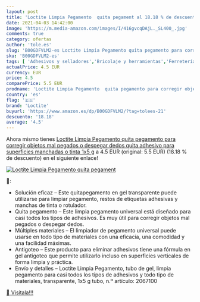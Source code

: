 ```yaml
---
layout: post
title: 'Loctite Limpia Pegamento  quita pegament al 18.18 % de descuento'
date: 2021-04-03 14:42:00
image: 'https://m.media-amazon.com/images/I/416gvcqDAjL._SL400_.jpg'
comments: true
category: ofertas
author: 'tole.es'
slug: 'B00GDFVLM2-es Loctite Limpia Pegamento quita pegamento para corregir...'
sku: 'B00GDFVLM2-es'
tags: [ 'Adhesivos y selladores','Bricolaje y herramientas','Ferretería','Pegamentos instantáneos','loctite', ]
actualPrice: 4.5 EUR
currency: EUR
price: 4.5
comparePrice: 5.5 EUR
prodname: 'Loctite Limpia Pegamento  quita pegamento para corregir objetos mal pegados o despegar dedos  quita adhesivo para superficies manchadas o tinta  1x5 g'
country: 'es'
flag: '🇪🇸'
brand: 'Loctite'
buyurl: 'https://www.amazon.es/dp/B00GDFVLM2/?tag=tolees-21'
descuento: '18.18'
average: '4.5'
---
```


Ahora mismo tienes [Loctite Limpia Pegamento  quita pegamento para corregir objetos mal pegados o despegar dedos  quita adhesivo para superficies manchadas o tinta  1x5 g](https://www.amazon.es/dp/B00GDFVLM2/?tag=tolees-21) a 4.5 EUR (original: 5.5 EUR) (18.18 %  de descuento) en el siguiente enlace!

[![Loctite Limpia Pegamento  quita pegament](https://m.media-amazon.com/images/I/416gvcqDAjL._SL400_.jpg)](https://www.amazon.es/dp/B00GDFVLM2/?tag=tolees-21)

🔎:

- Solución eficaz – Este quitapegamento en gel transparente puede utilizarse para limpiar pegamento, restos de etiquetas adhesivas y manchas de tinta o rotulador.
- Quita pegamento – Este limpia pegamento universal está diseñado para casi todos los tipos de adhesivos. Es muy útil para corregir objetos mal pegados o despegar dedos.
- Múltiples materiales – El limpiador de pegamento universal puede usarse en todo tipo de materiales con una eficacia, una comodidad y una facilidad máximas.
- Antigoteo – Este producto para eliminar adhesivos tiene una fórmula en gel antigoteo que permite utilizarlo incluso en superficies verticales de forma limpia y práctica.
- Envío y detalles – Loctite Limpia Pegamento, tubo de gel, limpia pegamento para casi todos los tipos de adhesivos y todo tipo de materiales, transparente, 1x5 g tubo, n.º artículo: 2067100

[🛒 Visítala!!!](https://www.amazon.es/dp/B00GDFVLM2/?tag=tolees-21)
